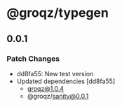 # @groqz/typegen

## 0.0.1

### Patch Changes

- dd8fa55: New test version
- Updated dependencies [dd8fa55]
  - groqz@1.0.4
  - @groqz/sanity@0.0.1
